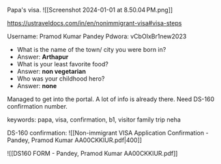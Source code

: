 Papa's visa.
![[Screenshot 2024-01-01 at 8.50.04 PM.png]]

https://ustraveldocs.com/in/en/nonimmigrant-visa#visa-steps

Username: Pramod Kumar Pandey
Pdwora: vCbOIxBr1new2023

- What is the name of the town/ city you were born in?
- Answer: **Arthapur**
- What is your least favorite food?
- Answer: **non vegetarian**
- Who was your childhood hero?
- Answer: **none**

Managed to get into the portal. A lot of info is already there. Need DS-160 confirmation number.

keywords: papa, visa, confirmation, b1, visitor family trip neha 

DS-160 confirmation:
![[Non-immigrant VISA Application Confirmation - Pandey, Pramod Kumar AA00CKKIUR.pdf|400]]

![[DS160 FORM - Pandey, Pramod Kumar AA00CKKIUR.pdf]]
